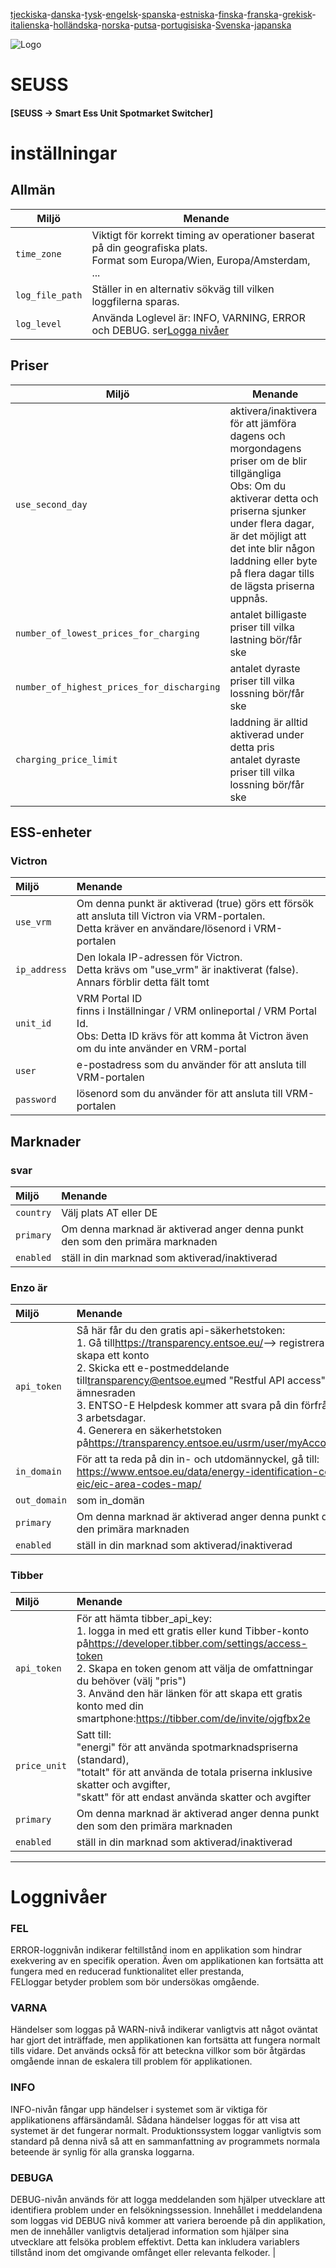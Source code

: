 [tjeckiska](README.cs.md)-[danska](README.da.md)-[tysk](README.de.md)-[engelsk](README.md)-[spanska](README.es.md)-[estniska](README.et.md)-[finska](README.fi.md)-[franska](README.fr.md)-[grekisk](README.el.md)-[italienska](README.it.md)-[holländska](README.nl.md)-[norska](README.no.md)-[putsa](README.pl.md)-[portugisiska](README.pt.md)-[Svenska](README.sv.md)-[japanska](README.ja.md)

![Logo](views/static/images/logo-seuss.png?raw=true "SEUSS")

# SEUSS

#### [SEUSS -> Smart Ess Unit Spotmarket Switcher]

# inställningar

## Allmän

| Miljö           | Menande                                                                                                                       |
| --------------- | ----------------------------------------------------------------------------------------------------------------------------- |
| `time_zone`     | Viktigt för korrekt timing av operationer baserat på din geografiska plats.<br/>Format som Europa/Wien, Europa/Amsterdam, ... |
| `log_file_path` | Ställer in en alternativ sökväg till vilken loggfilerna sparas.                                                               |
| `log_level`     | Använda Loglevel är: INFO, VARNING, ERROR och DEBUG. ser[Logga nivåer](#loglevels)                                            |

## Priser

| Miljö                                      | Menande                                                                                                                                                                                                                                                                      |
| ------------------------------------------ | ---------------------------------------------------------------------------------------------------------------------------------------------------------------------------------------------------------------------------------------------------------------------------- |
| `use_second_day`                           | aktivera/inaktivera för att jämföra dagens och morgondagens priser om de blir tillgängliga<br/>Obs: Om du aktiverar detta och priserna sjunker under flera dagar, är det möjligt att det inte blir någon laddning eller byte på flera dagar tills de lägsta priserna uppnås. |
| `number_of_lowest_prices_for_charging`     | antalet billigaste priser till vilka lastning bör/får ske                                                                                                                                                                                                                    |
| `number_of_highest_prices_for_discharging` | antalet dyraste priser till vilka lossning bör/får ske                                                                                                                                                                                                                       |
| `charging_price_limit`                     | laddning är alltid aktiverad under detta pris<br/>antalet dyraste priser till vilka lossning bör/får ske                                                                                                                                                                     |

## ESS-enheter

### Victron

| Miljö        | Menande                                                                                                                                                             |
| :----------- | :------------------------------------------------------------------------------------------------------------------------------------------------------------------ |
| `use_vrm`    | Om denna punkt är aktiverad (true) görs ett försök att ansluta till Victron via VRM-portalen.<br/>Detta kräver en användare/lösenord i VRM-portalen                 |
| `ip_address` | Den lokala IP-adressen för Victron.<br/>Detta krävs om "use_vrm" är inaktiverat (false).<br/>Annars förblir detta fält tomt                                         |
| `unit_id`    | VRM Portal ID<br/>finns i Inställningar / VRM onlineportal / VRM Portal Id.<br/>Obs: Detta ID krävs för att komma åt Victron även om du inte använder en VRM-portal |
| `user`       | e-postadress som du använder för att ansluta till VRM-portalen                                                                                                      |
| `password`   | lösenord som du använder för att ansluta till VRM-portalen                                                                                                          |

## Marknader

### svar

| Miljö     | Menande                                                                       |
| :-------- | :---------------------------------------------------------------------------- |
| `country` | Välj plats AT eller DE                                                        |
| `primary` | Om denna marknad är aktiverad anger denna punkt den som den primära marknaden |
| `enabled` | ställ in din marknad som aktiverad/inaktiverad                                |

### Enzo är

| Miljö        | Menande                                                                                                                                                                                                                                                                                                                                                                                                                                               |
| :----------- | :---------------------------------------------------------------------------------------------------------------------------------------------------------------------------------------------------------------------------------------------------------------------------------------------------------------------------------------------------------------------------------------------------------------------------------------------------- |
| `api_token`  | Så här får du den gratis api-säkerhetstoken:<br/>1. Gå till<https://transparency.entsoe.eu/>--> registrera dig och skapa ett konto<br/>2. Skicka ett e-postmeddelande till[transparency@entsoe.eu](mailto:transparency@entsoe.eu)med "Restful API access" i ämnesraden<br/>3. ENTSO-E Helpdesk kommer att svara på din förfrågan inom 3 arbetsdagar.<br/>4. Generera en säkerhetstoken på<https://transparency.entsoe.eu/usrm/user/myAccountSettings> |
| `in_domain`  | För att ta reda på din in- och utdomännyckel, gå till:<br/><https://www.entsoe.eu/data/energy-identification-codes-eic/eic-area-codes-map/>                                                                                                                                                                                                                                                                                                           |
| `out_domain` | som in_domän                                                                                                                                                                                                                                                                                                                                                                                                                                          |
| `primary`    | Om denna marknad är aktiverad anger denna punkt den som den primära marknaden                                                                                                                                                                                                                                                                                                                                                                         |
| `enabled`    | ställ in din marknad som aktiverad/inaktiverad                                                                                                                                                                                                                                                                                                                                                                                                        |

### Tibber

| Miljö        | Menande                                                                                                                                                                                                                                                                                                                                           |
| :----------- | :------------------------------------------------------------------------------------------------------------------------------------------------------------------------------------------------------------------------------------------------------------------------------------------------------------------------------------------------ |
| `api_token`  | För att hämta tibber_api_key:<br/>1. logga in med ett gratis eller kund Tibber-konto på<https://developer.tibber.com/settings/access-token><br/>2. Skapa en token genom att välja de omfattningar du behöver (välj "pris")<br/>3. Använd den här länken för att skapa ett gratis konto med din smartphone:<https://tibber.com/de/invite/ojgfbx2e> |
| `price_unit` | Satt till:<br/>"energi" för att använda spotmarknadspriserna (standard),<br/>"totalt" för att använda de totala priserna inklusive skatter och avgifter,<br/>"skatt" för att endast använda skatter och avgifter                                                                                                                                  |
| `primary`    | Om denna marknad är aktiverad anger denna punkt den som den primära marknaden                                                                                                                                                                                                                                                                     |
| `enabled`    | ställ in din marknad som aktiverad/inaktiverad                                                                                                                                                                                                                                                                                                    |

* * *

# Loggnivåer

### FEL

ERROR-loggnivån indikerar feltillstånd inom en applikation som hindrar exekvering av en specifik operation. Även om applikationen kan fortsätta att fungera med en reducerad funktionalitet eller prestanda,<br/>FELloggar betyder problem som bör undersökas omgående.

### VARNA

Händelser som loggas på WARN-nivå indikerar vanligtvis att något oväntat har gjort det
inträffade, men applikationen kan fortsätta att fungera normalt tills vidare.
Det används också för att beteckna villkor som bör åtgärdas omgående innan de
eskalera till problem för applikationen.

### INFO

INFO-nivån fångar upp händelser i systemet som är viktiga för
applikationens affärsändamål. Sådana händelser loggas för att visa att systemet är det
fungerar normalt. Produktionssystem loggar vanligtvis som standard på denna nivå
så att en sammanfattning av programmets normala beteende är synlig för alla
 granska loggarna.

### DEBUGA

DEBUG-nivån används för att logga meddelanden som hjälper utvecklare att identifiera
problem under en felsökningssession. Innehållet i meddelandena som loggas vid DEBUG
nivå kommer att variera beroende på din applikation, men de innehåller vanligtvis
detaljerad information som hjälper sina utvecklare att felsöka problem
effektivt. Detta kan inkludera variablers tillstånd inom det omgivande omfånget eller
relevanta felkoder. |
